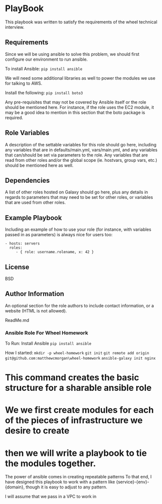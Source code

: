 PlayBook
=========

This playbook was written to satisfy the requirements of the wheel technical interview.

Requirements
------------

Since we will be using ansible to solve this problem, we should first configure our environment to run ansible.

To install Ansible:
`pip install ansible`

We will need some additional libraries as well to power the modules we use for talking to AWS.

Install the following:
`pip install boto3`

Any pre-requisites that may not be covered by Ansible itself or the role should be mentioned here. For instance, if the role uses the EC2 module, it may be a good idea to mention in this section that the boto package is required.

Role Variables
--------------

A description of the settable variables for this role should go here, including any variables that are in defaults/main.yml, vars/main.yml, and any variables that can/should be set via parameters to the role. Any variables that are read from other roles and/or the global scope (ie. hostvars, group vars, etc.) should be mentioned here as well.

Dependencies
------------

A list of other roles hosted on Galaxy should go here, plus any details in regards to parameters that may need to be set for other roles, or variables that are used from other roles.

Example Playbook
----------------

Including an example of how to use your role (for instance, with variables passed in as parameters) is always nice for users too:

    - hosts: servers
      roles:
         - { role: username.rolename, x: 42 }

License
-------

BSD

Author Information
------------------

An optional section for the role authors to include contact information, or a website (HTML is not allowed).


ReadMe.md

### Ansible Role For Wheel Homework ###

To Run:
Install Ansible
`pip install ansible`



How I started:
`mkdir -p wheel-homework`
`git init`
`git remote add origin git@github.com:matthewcmorgan\wheel-homework`
`ansible-galaxy init nginx` 
# This command creates the basic structure for a sharable ansible role
# We we first create modules for each of the pieces of infrastructure we desire to create
# then we will write a playbook to tie the modules together.
The power of ansible comes in creating repeatable patterns
To that end, I have designed this playbook to work with a pattern like
{service}-{env}-{domain}, though it is easy to adjust to any pattern.

I will assume that we pass in a VPC to work in

